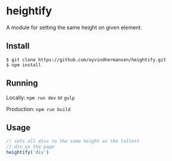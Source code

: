 # heightify

A module for setting the same height on given element.

## Install
```
$ git clone https://github.com/oyvindhermansen/heightify.git
$ npm install
```
## Running

Locally:
`npm run dev` or `gulp`

Production:
`npm run build`

## Usage
```javascript
// sets all divs to the same height as the tallest
// div on the page
heightify('div')
```
